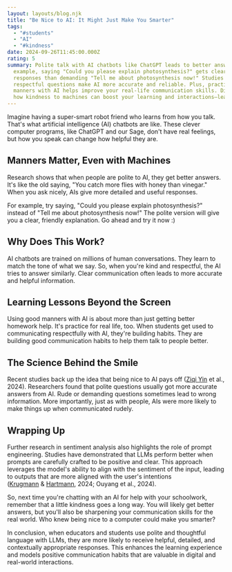 ```yaml
---
layout: layouts/blog.njk
title: "Be Nice to AI: It Might Just Make You Smarter"
tags:
  - "#students"
  - "AI"
  - "#kindness"
date: 2024-09-26T11:45:00.000Z
rating: 5
summary: Polite talk with AI chatbots like ChatGPT leads to better answers. For
  example, saying "Could you please explain photosynthesis?" gets clearer
  responses than demanding "Tell me about photosynthesis now!" Studies show that
  respectful questions make AI more accurate and reliable. Plus, practicing good
  manners with AI helps improve your real-life communication skills. Discover
  how kindness to machines can boost your learning and interactions—learn more!
---
```

Imagine having a super-smart robot friend who learns from how you talk. That's what artificial intelligence (AI) chatbots are like. These clever computer programs, like ChatGPT and our Sage, don't have real feelings, but how you speak can change how helpful they are.

## Manners Matter, Even with Machines

Research shows that when people are polite to AI, they get better answers. It's like the old saying, "You catch more flies with honey than vinegar." When you ask nicely, AIs give more detailed and useful responses.

For example, try saying, "Could you please explain photosynthesis?" instead of "Tell me about photosynthesis now!" The polite version will give you a clear, friendly explanation. Go ahead and try it now :)

## Why Does This Work?

AI chatbots are trained on millions of human conversations. They learn to match the tone of what we say. So, when you're kind and respectful, the AI tries to answer similarly. Clear communication often leads to more accurate and helpful information.

## Learning Lessons Beyond the Screen

Using good manners with AI is about more than just getting better homework help. It's practice for real life, too. When students get used to communicating respectfully with AI, they're building habits. They are building good communication habits to help them talk to people better.

## The Science Behind the Smile

Recent studies back up the idea that being nice to AI pays off ([Ziqi Yin](https://arxiv.org/search/cs?searchtype=author&query=Yin,+Z) et al., 2024). Researchers found that polite questions usually got more accurate answers from AI. Rude or demanding questions sometimes lead to wrong information. More importantly, just as with people, AIs were more likely to make things up when communicated rudely.

## Wrapping Up

Further research in sentiment analysis also highlights the role of prompt engineering. Studies have demonstrated that LLMs perform better when prompts are carefully crafted to be positive and clear. This approach leverages the model's ability to align with the sentiment of the input, leading to outputs that are more aligned with the user's intentions​([Krugmann](https://link.springer.com/article/10.1007/s40547-024-00143-4#auth-Jan_Ole-Krugmann-Aff1) & [Hartmann](https://link.springer.com/article/10.1007/s40547-024-00143-4#auth-Jochen-Hartmann-Aff1), 2024; Ouyang et al., 2024).

So, next time you're chatting with an AI for help with your schoolwork, remember that a little kindness goes a long way. You will likely get better answers, but you'll also be sharpening your communication skills for the real world. Who knew being nice to a computer could make you smarter?

In conclusion, when educators and students use polite and thoughtful language with LLMs, they are more likely to receive helpful, detailed, and contextually appropriate responses. This enhances the learning experience and models positive communication habits that are valuable in digital and real-world interactions.
 
